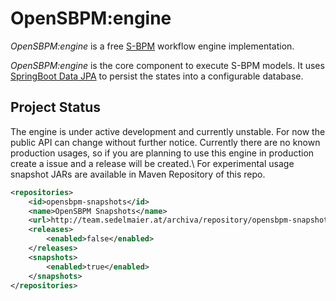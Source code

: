 # OpenSBPM:engine
*OpenSBPM:engine* is a free [S-BPM](https://en.wikipedia.org/wiki/Subject-oriented_business_process_management) workflow engine implementation.

*OpenSBPM:engine* is the core component to execute S-BPM models. It uses [SpringBoot Data JPA](https://spring.io/projects/spring-data-jpa) 
to persist the states into a configurable database.

## Project Status
The engine is under active development and currently unstable. For now the 
public API can change without further notice. Currently there are no known 
production usages, so if you are planning to use this engine in production 
create a issue and a release will be created.\\
For experimental usage snapshot JARs are available in Maven Repository of this repo.

```xml
<repositories>
    <id>opensbpm-snapshots</id>
    <name>OpenSBPM Snapshots</name>
    <url>http://team.sedelmaier.at/archiva/repository/opensbpm-snapshots/</url>
    <releases>
        <enabled>false</enabled>
    </releases>
    <snapshots>
        <enabled>true</enabled>
    </snapshots>
</repositories>
```
